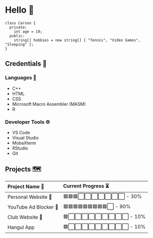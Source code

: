 # Hello 👋
```
class Carson {
  private:
    int age = 19;
  public:
    string[] hobbies = new string[] { "Tennis", "Video Games", "Sleeping" };
}
```

## Credentials 💼
### Languages 🧠
* C++
* HTML
* CSS
* Microsoft Macro Assembler (MASM)
* R
### Developer Tools ⚙️
* VS Code
* Visual Studio
* MobaXterm
* RStudio
* Git

## Projects 🗺️
| Project Name 💬 | Current Progress ⏳ |
| :---         | :---         |
| Personal Website 🧍 | 🟩🟩🟩⬜⬜⬜⬜⬜⬜⬜ - 30% | - 🐛 Fixing bugs
| YouTube Ad Blocker 👾 | 🟩🟩🟩🟩🟩🟩🟩🟩🟩⬜ - 90% | - 🐛 Fixing bugs
| Club Website 🌟 | 🟩⬜⬜⬜⬜⬜⬜⬜⬜⬜ - 10% | - 🎨 Designing front end
| Hangul App | 🟩⬜⬜⬜⬜⬜⬜⬜⬜⬜ - 10% | - 🔥 Training CNN model
